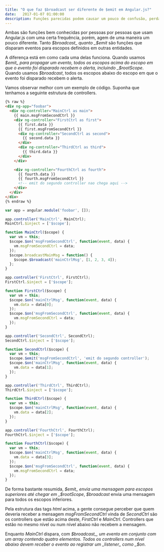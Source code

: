 ```yaml
---
title: "O que faz $broadcast ser diferente de $emit em Angular.js?"
date:   2017-01-07 01:00:00
description: Funções parecidas podem causar um pouco de confusão, perda de tempo, paciência e performance quando não entendemos partes minuciosas. Vamos conhecer os detalhes de cada uma, para fazer um uso mais preciso.
---
```


Ambas são funções bem conhecidas por pessoas por pessoas que usam Angular.js com uma certa frequência, porém, agem de uma maneira um pouco diferente. Tanto _$broadcast_ quanto _$emit_ são funções que disparam eventos para escopos definidos em outras entidades.

A diferença está em como cada uma delas funciona. Quando usamos _$emit_ para propagar um evento, todos os escopos acima do escopo em que o evento foi disparado recebem o alerta, incluindo _$rootScope_. Quando usamos _$broadcast_, todos os escopos abaixo do escopo em que o evento foi disparado recebem o alerta.

Vamos observar melhor com um exemplo de código. Suponha que tenhamos a seguinte estrutura de controllers.

```html
{% raw %}
<div ng-app="foobar">
  <div ng-controller="MainCtrl as main">
    {{ main.msgFromSecondCtrl }}
    <div ng-controller="FirstCtrl as first">
      {{ first.data }}
      {{ first.msgFromSecondCtrl }}
      <div ng-controller="SecondCtrl as second">
        {{ second.data }}
      </div>
      <div ng-controller="ThirdCtrl as third">
        {{ third.data }}
      </div>
    </div>

    <div ng-controller="FourthCtrl as fourth">
      {{ fourth.data }}
      {{ fourth.msgFromSecondCtrl }}
      <!-- emit do segundo controller nao chega aqui -->
    </div>
  </div>
</div>
{% endraw %}
```

```javascript
var app = angular.module('foobar', []);

app.controller('MainCtrl', MainCtrl);
MainCtrl.$inject = ['$scope'];

function MainCtrl($scope) {
  var vm = this;
  $scope.$on('msgFromSecondCtrl', function(event, data) {
    vm.msgFromSecondCtrl = data;
  });
  $scope.broadcastMainMsg = function() {
    $scope.$broadcast('mainCtrlMsg', [1, 2, 3, 4]);
  };
}

app.controller('FirstCtrl', FirstCtrl);
FirstCtrl.$inject = ['$scope'];

function FirstCtrl($scope) {
  var vm = this;
  $scope.$on('mainCtrlMsg', function(event, data) {
    vm.data = data[0];
  });
  $scope.$on('msgFromSecondCtrl', function(event, data) {
    vm.msgFromSecondCtrl = data;
  });
}

app.controller('SecondCtrl', SecondCtrl);
SecondCtrl.$inject = ['$scope'];

function SecondCtrl($scope) {
  var vm = this;
  $scope.$emit('msgFromSecondCtrl', 'emit do segundo controller');
  $scope.$on('mainCtrlMsg', function(event, data) {
    vm.data = data[1];
  });
}

app.controller('ThirdCtrl', ThirdCtrl);
ThirdCtrl.$inject = ['$scope'];

function ThirdCtrl($scope) {
  var vm = this;
  $scope.$on('mainCtrlMsg', function(event, data) {
    vm.data = data[2];
  });
}

app.controller('FourthCtrl', FourthCtrl);
FourthCtrl.$inject = ['$scope'];

function FourthCtrl($scope) {
  var vm = this;
  $scope.$on('mainCtrlMsg', function(event, data) {
    vm.data = data[3];
  });
  $scope.$on('msgFromSecondCtrl', function(event, data) {
    vm.msgFromSecondCtrl = data;
  });
}

```

De forma bastante resumida, _$emit_ envia uma mensagem para escopos superiores até chegar em _$rootScope_, _$broadcast_ envia uma mensagem para todos os escopos inferiores.

Pela estrutura das tags _html_ acima, a gente consegue perceber que quem deveria receber a mensagem _msgFromSecondCtrl_ vinda de _SecondCtrl_ são os controllers que estão acima deste, _FirstCtrl_ e _MainCtrl_. Controllers que estão no mesmo nível ou num nível abaixo não recebem a mensagem.

Enquanto _MainCtrl_ dispara, com _$broadcast_, um evento em conjunto com um array contendo quatro elementos. Todos os controllers num nível abaixo devem receber o evento ao registrar um _listener_ como _$on_.
